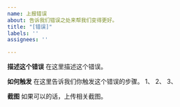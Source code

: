 ```yaml
---
name: 上报错误
about: 告诉我们错误之处来帮我们变得更好。
title: "[错误]"
labels: ''
assignees: ''

---
```


**描述这个错误**
在这里描述这个错误。

**如何触发**
在这里告诉我们你触发这个错误的步骤。
1、
2、
3、

**截图**
如果可以的话，上传相关截图。
